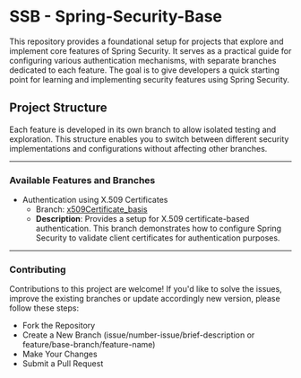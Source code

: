 # SSB - Spring-Security-Base

This repository provides a foundational setup for projects that explore and implement core features of Spring Security. It serves as a practical guide for configuring various authentication mechanisms, with separate branches dedicated to each feature. The goal is to give developers a quick starting point for learning and implementing security features using Spring Security.

## Project Structure

Each feature is developed in its own branch to allow isolated testing and exploration. This structure enables you to switch between different security implementations and configurations without affecting other branches.

--- 

### Available Features and Branches

- Authentication using X.509 Certificates
  - Branch: [x509Certificate_basis](https://github.com/SylarK/spring-security-base/tree/x509Certificate_basis)
  - **Description**: Provides a setup for X.509 certificate-based authentication. This branch demonstrates how to configure Spring Security to validate client certificates for authentication purposes.

--- 

### Contributing

Contributions to this project are welcome! 
If you'd like to solve the issues, improve the existing branches or update accordingly new version, please follow these steps:

- Fork the Repository
- Create a New Branch (issue/number-issue/brief-description or feature/base-branch/feature-name)
- Make Your Changes
- Submit a Pull Request
